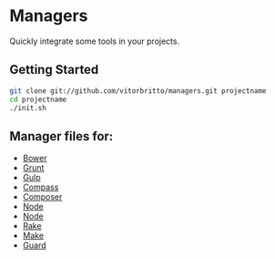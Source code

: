 # Managers

Quickly integrate some tools in your projects.

## Getting Started

```bash
git clone git://github.com/vitorbritto/managers.git projectname
cd projectname
./init.sh
```

## Manager files for:

- [Bower](/bower)
- [Grunt](/grunt)
- [Gulp](/gulp)
- [Compass](/compass)
- [Composer](/composer)
- [Node](/node)
- [Node](/npm)
- [Rake](/rake)
- [Make](/make)
- [Guard](/guard)
